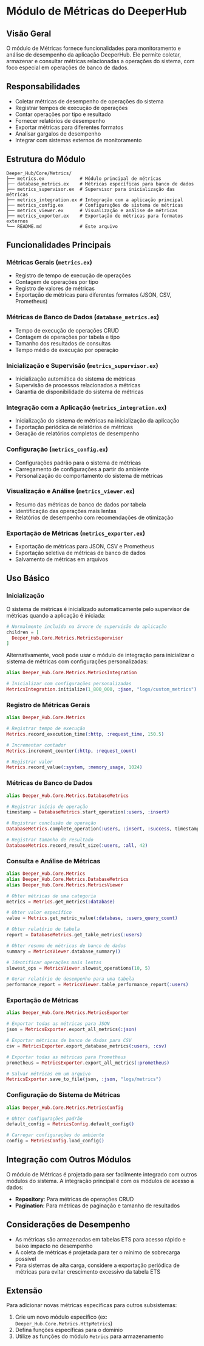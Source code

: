 # Módulo de Métricas do DeeperHub

## Visão Geral

O módulo de Métricas fornece funcionalidades para monitoramento e análise de desempenho da aplicação DeeperHub. Ele permite coletar, armazenar e consultar métricas relacionadas a operações do sistema, com foco especial em operações de banco de dados.

## Responsabilidades

- Coletar métricas de desempenho de operações do sistema
- Registrar tempos de execução de operações
- Contar operações por tipo e resultado
- Fornecer relatórios de desempenho
- Exportar métricas para diferentes formatos
- Analisar gargalos de desempenho
- Integrar com sistemas externos de monitoramento

## Estrutura do Módulo

```
Deeper_Hub/Core/Metrics/
├── metrics.ex             # Módulo principal de métricas
├── database_metrics.ex    # Métricas específicas para banco de dados
├── metrics_supervisor.ex  # Supervisor para inicialização das métricas
├── metrics_integration.ex # Integração com a aplicação principal
├── metrics_config.ex      # Configurações do sistema de métricas
├── metrics_viewer.ex      # Visualização e análise de métricas
├── metrics_exporter.ex    # Exportação de métricas para formatos externos
└── README.md              # Este arquivo
```

## Funcionalidades Principais

### Métricas Gerais (`metrics.ex`)

- Registro de tempo de execução de operações
- Contagem de operações por tipo
- Registro de valores de métricas
- Exportação de métricas para diferentes formatos (JSON, CSV, Prometheus)

### Métricas de Banco de Dados (`database_metrics.ex`)

- Tempo de execução de operações CRUD
- Contagem de operações por tabela e tipo
- Tamanho dos resultados de consultas
- Tempo médio de execução por operação

### Inicialização e Supervisão (`metrics_supervisor.ex`)

- Inicialização automática do sistema de métricas
- Supervisão de processos relacionados a métricas
- Garantia de disponibilidade do sistema de métricas

### Integração com a Aplicação (`metrics_integration.ex`)

- Inicialização do sistema de métricas na inicialização da aplicação
- Exportação periódica de relatórios de métricas
- Geração de relatórios completos de desempenho

### Configuração (`metrics_config.ex`)

- Configurações padrão para o sistema de métricas
- Carregamento de configurações a partir do ambiente
- Personalização do comportamento do sistema de métricas

### Visualização e Análise (`metrics_viewer.ex`)

- Resumo das métricas de banco de dados por tabela
- Identificação das operações mais lentas
- Relatórios de desempenho com recomendações de otimização

### Exportação de Métricas (`metrics_exporter.ex`)

- Exportação de métricas para JSON, CSV e Prometheus
- Exportação seletiva de métricas de banco de dados
- Salvamento de métricas em arquivos

## Uso Básico

### Inicialização

O sistema de métricas é inicializado automaticamente pelo supervisor de métricas quando a aplicação é iniciada:

```elixir
# Normalmente incluído na árvore de supervisão da aplicação
children = [
  Deeper_Hub.Core.Metrics.MetricsSupervisor
]
```

Alternativamente, você pode usar o módulo de integração para inicializar o sistema de métricas com configurações personalizadas:

```elixir
alias Deeper_Hub.Core.Metrics.MetricsIntegration

# Inicializar com configurações personalizadas
MetricsIntegration.initialize(1_800_000, :json, "logs/custom_metrics")
```

### Registro de Métricas Gerais

```elixir
alias Deeper_Hub.Core.Metrics

# Registrar tempo de execução
Metrics.record_execution_time(:http, :request_time, 150.5)

# Incrementar contador
Metrics.increment_counter(:http, :request_count)

# Registrar valor
Metrics.record_value(:system, :memory_usage, 1024)
```

### Métricas de Banco de Dados

```elixir
alias Deeper_Hub.Core.Metrics.DatabaseMetrics

# Registrar início de operação
timestamp = DatabaseMetrics.start_operation(:users, :insert)

# Registrar conclusão de operação
DatabaseMetrics.complete_operation(:users, :insert, :success, timestamp)

# Registrar tamanho de resultado
DatabaseMetrics.record_result_size(:users, :all, 42)
```

### Consulta e Análise de Métricas

```elixir
alias Deeper_Hub.Core.Metrics
alias Deeper_Hub.Core.Metrics.DatabaseMetrics
alias Deeper_Hub.Core.Metrics.MetricsViewer

# Obter métricas de uma categoria
metrics = Metrics.get_metrics(:database)

# Obter valor específico
value = Metrics.get_metric_value(:database, :users_query_count)

# Obter relatório de tabela
report = DatabaseMetrics.get_table_metrics(:users)

# Obter resumo de métricas de banco de dados
summary = MetricsViewer.database_summary()

# Identificar operações mais lentas
slowest_ops = MetricsViewer.slowest_operations(10, 5)

# Gerar relatório de desempenho para uma tabela
performance_report = MetricsViewer.table_performance_report(:users)
```

### Exportação de Métricas

```elixir
alias Deeper_Hub.Core.Metrics.MetricsExporter

# Exportar todas as métricas para JSON
json = MetricsExporter.export_all_metrics(:json)

# Exportar métricas de banco de dados para CSV
csv = MetricsExporter.export_database_metrics(:users, :csv)

# Exportar todas as métricas para Prometheus
prometheus = MetricsExporter.export_all_metrics(:prometheus)

# Salvar métricas em um arquivo
MetricsExporter.save_to_file(json, :json, "logs/metrics")
```

### Configuração do Sistema de Métricas

```elixir
alias Deeper_Hub.Core.Metrics.MetricsConfig

# Obter configurações padrão
default_config = MetricsConfig.default_config()

# Carregar configurações do ambiente
config = MetricsConfig.load_config()
```

## Integração com Outros Módulos

O módulo de Métricas é projetado para ser facilmente integrado com outros módulos do sistema. A integração principal é com os módulos de acesso a dados:

- **Repository**: Para métricas de operações CRUD
- **Pagination**: Para métricas de paginação e tamanho de resultados

## Considerações de Desempenho

- As métricas são armazenadas em tabelas ETS para acesso rápido e baixo impacto no desempenho
- A coleta de métricas é projetada para ter o mínimo de sobrecarga possível
- Para sistemas de alta carga, considere a exportação periódica de métricas para evitar crescimento excessivo da tabela ETS

## Extensão

Para adicionar novas métricas específicas para outros subsistemas:

1. Crie um novo módulo específico (ex: `Deeper_Hub.Core.Metrics.HttpMetrics`)
2. Defina funções específicas para o domínio
3. Utilize as funções do módulo `Metrics` para armazenamento
